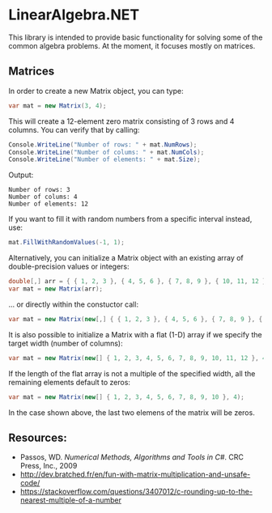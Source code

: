 # LinearAlgebra.NET

This library is intended to provide basic functionality for solving some of the common algebra problems. At the moment, it focuses mostly on matrices.

## Matrices
In order to create a new Matrix object, you can type:
```c#
var mat = new Matrix(3, 4);
```
This will create a 12-element zero matrix consisting of 3 rows and 4 columns. You can verify that by calling:
```c#
Console.WriteLine("Number of rows: " + mat.NumRows);
Console.WriteLine("Number of colums: " + mat.NumCols);
Console.WriteLine("Number of elements: " + mat.Size);
```
Output:
```
Number of rows: 3
Number of colums: 4
Number of elements: 12
```
If you want to fill it with random numbers from a specific interval instead, use:
```c#
mat.FillWithRandomValues(-1, 1);
```
Alternatively, you can initialize a Matrix object with an existing array of double-precision values or integers:
```c#
double[,] arr = { { 1, 2, 3 }, { 4, 5, 6 }, { 7, 8, 9 }, { 10, 11, 12 } };
var mat = new Matrix(arr);
```
... or directly within the constuctor call:
```c#
var mat = new Matrix(new[,] { { 1, 2, 3 }, { 4, 5, 6 }, { 7, 8, 9 }, { 10, 11, 12 } });
```
It is also possible to initialize a Matrix with a flat (1-D) array if we specify the target width (number of columns):
```c#
var mat = new Matrix(new[] { 1, 2, 3, 4, 5, 6, 7, 8, 9, 10, 11, 12 }, 4);
```
If the length of the flat array is not a multiple of the specified width, all the remaining elements default to zeros:
```c#
var mat = new Matrix(new[] { 1, 2, 3, 4, 5, 6, 7, 8, 9, 10 }, 4);
```
In the case shown above, the last two elemens of the matrix will be zeros.

## Resources:  
* Passos, WD. *Numerical Methods, Algorithms and Tools in C#*. CRC Press, Inc., 2009  
* http://dev.bratched.fr/en/fun-with-matrix-multiplication-and-unsafe-code/  
* https://stackoverflow.com/questions/3407012/c-rounding-up-to-the-nearest-multiple-of-a-number
